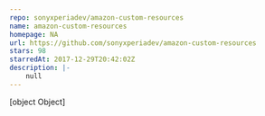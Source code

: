 ```yaml
---
repo: sonyxperiadev/amazon-custom-resources
name: amazon-custom-resources
homepage: NA
url: https://github.com/sonyxperiadev/amazon-custom-resources
stars: 98
starredAt: 2017-12-29T20:42:02Z
description: |-
    null
---
```


[object Object]
